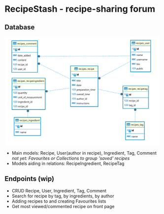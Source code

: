 
# RecipeStash - recipe-sharing forum

## Database

![](img/db.sqlite3%20-%20recipes_recipe.png)
- Main models: Recipe, User(author in recipe), Ingredient, Tag, Comment
*not yet: Favourites or Collections to group 'saved' recipes*
- Models aiding in relations: RecipeIngredient, RecipeTag

## Endpoints (wip)

- CRUD Recipe, User, Ingredient, Tag, Comment
- Search for recipe by tag, by ingredients, by author
- Adding recipes to and creating Favourites lists
- Get most viewed/commented recipe on front page